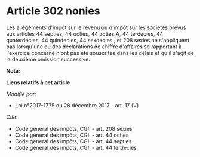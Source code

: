 # Article 302 nonies

Les allégements d'impôt sur le revenu ou d'impôt sur les sociétés prévus aux articles 44 septies, 44 octies, 44 octies A, 
44 terdecies, 44 quaterdecies, 44 quindecies, 44 sexdecies , et 208 sexies ne s'appliquent pas lorsqu'une ou des déclarations
de chiffre d'affaires se rapportant à l'exercice concerné n'ont pas été souscrites dans les délais et qu'il s'agit de la
deuxième omission successive.

**Nota:**



**Liens relatifs à cet article**

_Modifié par_:

  - Loi n°2017-1775 du 28 décembre 2017 - art. 17 (V)

_Cite_:

  - Code général des impôts, CGI. - art. 208 sexies
  - Code général des impôts, CGI. - art. 44 octies
  - Code général des impôts, CGI. - art. 44 septies
  - Code général des impôts, CGI. - art. 44 terdecies

